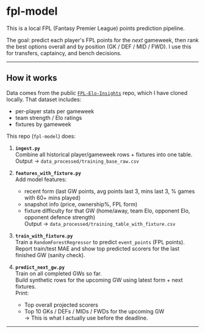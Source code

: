 # fpl-model

This is a local FPL (Fantasy Premier League) points prediction pipeline.

The goal: predict each player's FPL points for the *next* gameweek, then rank the best options overall and by position (GK / DEF / MID / FWD). I use this for transfers, captaincy, and bench decisions.

---

## How it works

Data comes from the public [`FPL-Elo-Insights`](https://github.com/olbauday/FPL-Elo-Insights) repo, which I have cloned locally. That dataset includes:
- per-player stats per gameweek
- team strength / Elo ratings
- fixtures by gameweek

This repo (`fpl-model`) does:
1. **`ingest.py`**  
   Combine all historical player/gameweek rows + fixtures into one table.  
   Output → `data_processed/training_base_raw.csv`

2. **`features_with_fixture.py`**  
   Add model features:
   - recent form (last GW points, avg points last 3, mins last 3, % games with 60+ mins played)
   - snapshot info (price, ownership%, FPL form)
   - fixture difficulty for that GW (home/away, team Elo, opponent Elo, opponent defence strength)  
   Output → `data_processed/training_table_with_fixture.csv`

3. **`train_with_fixture.py`**  
   Train a `RandomForestRegressor` to predict `event_points` (FPL points).  
   Report train/test MAE and show top predicted scorers for the last finished GW (sanity check).

4. **`predict_next_gw.py`**  
   Train on all completed GWs so far.  
   Build synthetic rows for the upcoming GW using latest form + next fixtures.  
   Print:
   - Top overall projected scorers
   - Top 10 GKs / DEFs / MIDs / FWDs for the upcoming GW  
   → This is what I actually use before the deadline.

---


